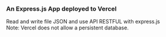 ### An Express.js App deployed to Vercel  
Read and write file JSON and use API RESTFUL with express.js  
Note: Vercel does not allow a persistent database. 


